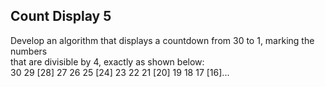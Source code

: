 ## Count Display 5

Develop an algorithm that displays a countdown from 30 to 1,
marking the numbers <br> that are divisible by 4, exactly as shown below: <br> 
30 29 [28] 27 26 25 [24] 23 22 21 [20] 19 18 17 [16]...
